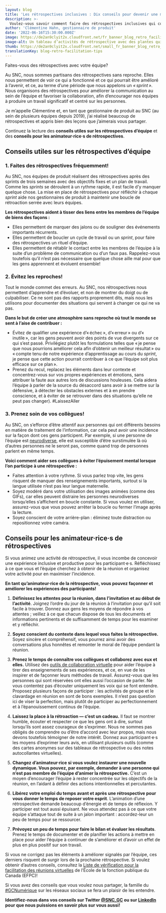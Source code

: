 ```yaml
---
layout: blog
title: 'Les rétrospectives inclusives : Dix conseils pour devenir une meilleure équipe!'
description: >-
  Voulez-vous savoir comment faire des rétrospectives inclusives qui contribuent à améliorer l’équipe? Lisez cet article de blogue dans lequel on vous présente des conseils offerts par une gestionnaire de produit!
author: 'Clémentine Hahn, gestionnaire de produit'
date: '2022-06-16T15:30:00.000Z'
image: https://de2an9clyit2x.cloudfront.net/fr_banner_blog_retro_facilitation_tips_f2c659f9df.jpg
image-alt: Un tableau d’activités de rétrospective avec des plantes qui poussent à la surface. Texte : Conseils de rétrospective pour améliorer l’équipe .
thumb: https://de2an9clyit2x.cloudfront.net/small_fr_banner_blog_retro_facilitation_tips_f2c659f9df.jpg
translationKey: blog-retro-facilitation-tips
---
```

Faites-vous des rétrospectives avec votre équipe? 

Au SNC, nous sommes partisans des rétrospectives sans reproche. Elles nous permettent de voir ce qui a fonctionné et ce qui pourrait être amélioré à l’avenir, et ce, au terme d’une période que nous appelons un *« sprint »*. Nous organisons des rétrospectives pour améliorer la communication au sein de l’équipe et favoriser la collaboration, afin d’encourager nos équipes à produire un travail significatif et centré sur les personnes.

Je m’appelle Clémentine et, en tant que gestionnaire de produit au SNC (au sein de plusieurs équipes depuis 2019), j’ai réalisé beaucoup de rétrospectives et appris bien des leçons que j’aimerais vous partager. 

Continuez la lecture des **conseils utiles sur les rétrospectives d’équipe** et des **conseils pour les animateur·rice·s de rétrospectives**. 

## **Conseils utiles sur les rétrospectives d’équipe** 

### 1. **Faites des rétrospectives fréquemment!**

Au SNC, nos équipes de produit réalisent des rétrospectives après des sprints de trois semaines avec des objectifs fixes et un plan de travail. Comme les *sprints* se déroulent à un rythme rapide, il est facile d’y manquer quelque chose. La mise en place de rétrospectives pour réfléchir à chaque *sprint* aide nos gestionnaires de produit à maintenir une boucle de rétroaction serrée avec leurs équipes.

**Les rétrospectives aident à tisser des liens entre les membres de l’équipe de biens des façons :**

- Elles permettent de marquer des jalons ou de souligner des événements importants récurrents.
- Elles permettent de boucler un cycle de travail ou un *sprint*, pour faire des rétrospectives un rituel d’équipe.
- Elles permettent de rétablir le contact entre les membres de l’équipe à la suite d’un problème de communication ou d’un faux pas. Rappelez-vous toutefois qu’il n’est pas nécessaire que quelque chose aille mal pour que les gens apprennent et évoluent ensemble!

### 2. **Évitez les reproches!**
Tout le monde commet des erreurs. Au SNC, nos rétrospectives nous permettent d’apprendre et d’évoluer, et non de montrer du doigt ou de culpabiliser. Ce ne sont pas des rapports proprement dits, mais nous les utilisons pour documenter des situations qui servent à changer ce qui ne va pas. 

**Dans le but de créer une atmosphère sans reproche où tout le monde se sent à l’aise de contribuer :**

- Évitez de qualifier une expérience d’« échec », d’« erreur » ou d’« inutile », car les gens peuvent avoir des points de vue divergents sur ce qui s’est passé. Privilégiez plutôt les formulations telles que « je pense que nous pourrions améliorer cela afin d’obtenir un meilleur résultat » ou « compte tenu de notre expérience d’apprentissage au cours du *sprint*, je pense que cette action pourrait contribuer à ce que l’équipe soit plus efficace sur ce plan ».
- Prenez du recul, replacez les éléments dans leur contexte et concentrez-vous sur vos propres expériences et émotions, sans attribuer la faute aux autres lors de discussions houleuses. Cela aidera l’équipe à parler de la source du désaccord sans avoir à se mettre sur la défensive, à détecter les obstacles externes et à en prendre conscience, et à éviter de se retrouver dans des situations qu’elle ne peut pas changer). #LaissezAller

### 3. **Prenez soin de  vos collègues!**
Au SNC, on s’efforce d’être attentif aux personnes qui ont différents besoins en matière de traitement de l’information, car cela peut avoir une incidence sur la façon dont ces gens participent. Par exemple, si une personne de l’équipe est [neurodiverse](https://www.canada.ca/fr/ministere-defense-nationale/feuille-derable/defense/2021/06/soutenir-la-neurodiversite-en-milieu-de-travail.html), elle est susceptible d’être surstimulée là où d’autres personnes ne le seront pas, comme quand trop de personnes parlent en même temps.

**Voici comment aider ses collègues à éviter l’épuisement mental lorsque l’on participe à une rétrospective :**

- Faites attention à votre rythme. Si vous parlez trop vite, les gens risquent de manquer des renseignements importants, surtout si la langue utilisée n’est pas leur langue maternelle.
- Soyez modéré dans votre utilisation des images animées (comme des GIFs), car elles peuvent distraire les personnes neurodiverses lorsqu’elles s’affichent en boucle constante. Si vous voulez en utiliser, assurez-vous que vous pouvez arrêter la boucle ou fermer l’image après la lecture.
- Soyez conscient de votre arrière-plan : éliminez toute distraction ou repositionnez votre caméra.

## **Conseils pour les animateur·rice·s de rétrospectives**
Si vous animez une activité de rétrospective, il vous incombe de concevoir une expérience inclusive et productive pour les participant·e·s. Réfléchissez à ce que vous et l’équipe cherchez à obtenir de la réunion et organisez votre activité pour en maximiser l’incidence. 

**En tant qu’animateur·rice de la rétrospective, vous pouvez façonner et améliorer les expériences des participants!**

1. **Définissez les attentes pour la réunion, dans l’invitation et au début de l’activité**.
Joignez l’ordre du jour de la réunion à l’invitation pour qu’il soit facile à trouver.  Donnez aux gens les moyens de répondre à vos attentes ; veillez à ce que chacun dispose de tous les documents et informations pertinents et de suffisamment de temps pour les examiner et y réfléchir. 

2. **Soyez conscient du contexte dans lequel vous faites la rétrospective.** 
Soyez sincère et compréhensif, vous pourrez ainsi avoir des conversations plus honnêtes et remonter le moral de l’équipe pendant la réunion.

3. **Prenez le temps de connaître vos collègues et collaborez avec eux et elles.**
Utilisez des [outils de collaboration virtuelle](https://busrides-trajetsenbus.csps-efpc.gc.ca/fr/ep-74-fr) pour aider l’équipe à tirer des enseignements de ses expériences, et ce, en vue de les inspirer et de façonner leurs méthodes de travail. 
Assurez-vous que les personnes qui sont réservées ont elles aussi l’occasion de parler. Ne vous contentez pas d’écouter uniquement les voix qui se font entendre. Proposez plusieurs façons de participer : les activités de groupe et le clavardage en réunion en sont de bons exemples.
Il n’est pas question ici de viser la perfection, mais plutôt de participer au perfectionnement et à l’épanouissement continus de l’équipe.

4. **Laissez la place à la rétroaction — c’est un cadeau.**
Il faut se montrer humble, écouter et respecter ce que les gens ont à dire, surtout lorsqu’ils sont assez courageux de s’exprimer. Nous ne sommes pas obligés de comprendre ou d’être d’accord avec leur propos, mais nous devons toutefois témoigner de notre intérêt. 
Donnez aux participant·e·s les moyens d’exprimer leurs avis, en utilisant plusieurs outils (comme des cartes anonymes sur des tableaux de rétrospective ou des notes autocollantes virtuelles).

5. **Changez d’animateur·rice si vous voulez instaurer une nouvelle dynamique. Vous pouvez, par exemple, demander à une personne qui n’est pas membre de l’équipe d’animer la rétrospective.**
C’est un moyen d’encourager l’équipe à rester concentrée sur les objectifs de la réunion, en l’aidant à définir des actions intentionnelles et percutantes. 

6. **Libérez votre emploi du temps avant et après une rétrospective pour vous donner le temps de reposer votre esprit**.
L’animation d’une rétrospective demande beaucoup d’énergie et de temps de réflexion. Y participer est tout aussi épuisant. Ne vous attendez pas à ce que votre équipe s’attaque tout de suite à un jalon important : accordez-leur un peu de temps pour se ressourcer.

7. **Prévoyez un peu de temps pour faire le bilan et évaluer les résultats**.
Prenez le temps de documenter et de planifier les actions à mettre en place pour aider l’équipe à continuer de s’améliorer et d’avoir un effet de plus en plus positif sur son travail.

Si vous ne corrigez pas les éléments à améliorer signalés par l’équipe, ces derniers risquent de surgir lors de la prochaine rétrospective. 
Si voulez obtenir d’autres conseils, consultez la [Liste de vérification pour la facilitation des réunions virtuelles](https://www.csps-efpc.gc.ca/tools/jobaids/virtual-meetings-checklist-eng.aspx) de l’École de la fonction publique du Canada (EFPC)!

Si vous avez des conseils que vous voulez nous partager, la famille du [#GCNumérique](https://twitter.com/search?q=%23gcdigital&src=typed_query&f=top) sur les réseaux sociaux se fera un plaisir de les entendre. 

**Identifiez-nous dans vos conseils sur Twitter [@SNC_GC](https://twitter.com/SNC_GC) ou sur [LinkedIn](https://www.linkedin.com/company/cds-snc/mycompany/) pour que nous puissions en savoir plus sur vous aussi!**

